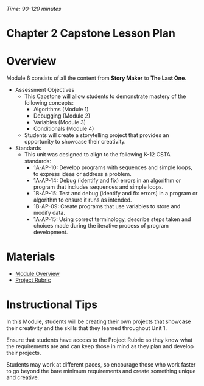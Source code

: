 _Time: 90-120 minutes_


# **Chapter 2 Capstone Lesson Plan**

# Overview
Module 6 consists of all the content from **Story Maker** to **The Last One**.

- Assessment Objectives
    - This Capstone will allow students to demonstrate mastery of the following concepts:
        - Algorithms (Module 1)
        - Debugging (Module 2)
        - Variables (Module 3)
        - Conditionals (Module 4)
    - Students will create a storytelling project that provides an opportunity to showcase their creativity.
- Standards
    - This unit was designed to align to the following K-12 CSTA standards:
        - 1A-AP-10: Develop programs with sequences and simple loops, to express ideas or address a problem.
        - 1A-AP-14: Debug (identify and fix) errors in an algorithm or program that includes sequences and simple loops.
        - 1B-AP-15: Test and debug (identify and fix errors) in a program or algorithm to ensure it runs as intended.
        - 1B-AP-09: Create programs that use variables to store and modify data.
        - 1A-AP-15: Using correct terminology, describe steps taken and choices made during the iterative process of program development. 

# Materials

- [Module Overview](https://www.ozaria.com/teachers/resources/chapter1module6overview)
- [Project Rubric](https://www.ozaria.com/teachers/resources/chapter1rubric)

# Instructional Tips

In this Module, students will be creating their own projects that showcase their creativity and the skills that they learned throughout Unit 1.

Ensure that students have access to the Project Rubric so they know what the requirements are and can keep those in mind as they plan and develop their projects.

Students may work at different paces, so encourage those who work faster to go beyond the bare minimum requirements and create something unique and creative.
